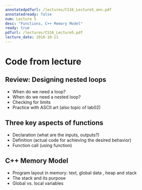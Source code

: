 ```yaml
---
annotatedpdfurl: /lectures/CS16_Lecture5_ann.pdf
annotatedready: false
num: Lecture 5
desc: "Functions, C++ Memory Model"
ready: true
pdfurl: /lectures/CS16_Lecture5.pdf
lecture_date: 2018-10-11 
---
```


# Code from lecture


## Review: Designing nested loops
* When do we need a loop?
* When do we need a nested loop?
* Checking for limits
* Practice with ASCII art (also topic of lab02)

## Three key aspects of functions
* Declaration (what are the inputs, outputs?)
* Definition  (actual code for achieving the desired behavior)
* Function call (using function)


## C++ Memory Model
* Program layout in memory: text, global data , heap and stack
* The stack and its purpose
* Global vs. local variables






